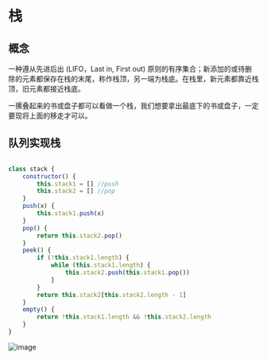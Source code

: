 # 栈
## 概念
一种遵从先进后出 (LIFO，Last in, First out) 原则的有序集合；新添加的或待删除的元素都保存在栈的末尾，称作栈顶，另一端为栈底。在栈里，新元素都靠近栈顶，旧元素都接近栈底。

一摞叠起来的书或盘子都可以看做一个栈，我们想要拿出最底下的书或盘子，一定要现将上面的移走才可以。


## 队列实现栈
``` javascript

class stack {
    constructor() {
        this.stack1 = [] //push
        this.stack2 = [] //pop
    }
    push(x) {
        this.stack1.push(x)
    }
    pop() {
        return this.stack2.pop()
    }
    peek() {
        if (!this.stack1.length) {
            while (this.stack1.length) {
                this.stack2.push(this.stack1.pop())
            }
        }
        return this.stack2[this.stack2.length - 1]
    }
    empty() {
        return !this.stack1.length && !this.stack2.length
    }
}
```



![image](https://user-gold-cdn.xitu.io/2017/6/26/203ec2f15dff3c57852c3e0c6a034ce5?imageView2/0/w/1280/h/960/format/webp/ignore-error/1)